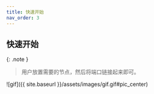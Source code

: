 ```yaml
---
title: 快速开始
nav_order: 3
---
```


## 快速开始

{: .note }
> 用户放置需要的节点，然后将端口链接起来即可。

![gif]({{ site.baseurl }}/assets/images/gif.gif#pic_center)